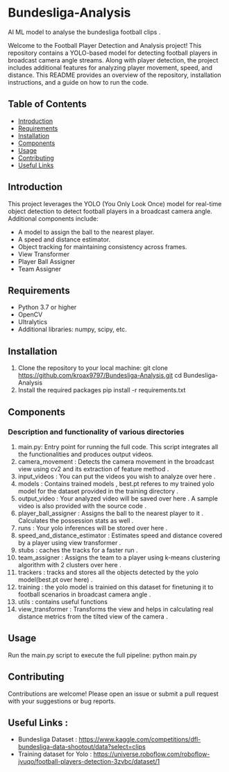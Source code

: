 # Bundesliga-Analysis
 AI ML model to analyse the bundesliga football clips .
 
Welcome to the Football Player Detection and Analysis project! This repository contains a YOLO-based model for detecting football players in broadcast camera angle streams. Along with player detection, the project includes additional features for analyzing player movement, speed, and distance. This README provides an overview of the repository, installation instructions, and a guide on how to run the code.

## Table of Contents
- [Introduction](#introduction)
- [Requirements](#requirements)
- [Installation](#installation)
- [Components](#components)
- [Usage](#usage)
- [Contributing](#contributing)
- [Useful Links](#UsefulLinks)

## Introduction
This project leverages the YOLO (You Only Look Once) model for real-time object detection to detect football players in a broadcast camera angle. Additional components include:
- A model to assign the ball to the nearest player.
- A speed and distance estimator.
- Object tracking for maintaining consistency across frames.
- View Transformer
- Player Ball Assigner
- Team Assigner

## Requirements
- Python 3.7 or higher
- OpenCV
- Ultralytics
- Additional libraries: numpy, scipy, etc.

## Installation
1. Clone the repository to your local machine:
   git clone https://github.com/kroax9797/Bundesliga-Analysis.git
   cd Bundesliga-Analysis
2. Install the required packages
   pip install -r requirements.txt

## Components
### Description and functionality of various directories 
1. main.py: Entry point for running the full code. This script integrates all the functionalities and produces output videos.
2. camera_movement : Detects the camera movement in the broadcast view using cv2 and its extraction of feature method .
3. input_videos : You can put the videos you wish to analyze over here .
4. models : Contains trained models , best.pt referes to my trained yolo model for the dataset provided in the training directory .
5. output_video : Your analyzed video will be saved over here . A sample video is also provided with the source code .
6. player_ball_assigner : Assigns the ball to the nearest player to it . Calculates the possession stats as well .
7. runs : Your yolo inferences will be stored over here .
8. speed_and_distance_estimator : Estimates speed and distance covered by a player using view transformer .
9. stubs : caches the tracks for a faster run .
10. team_assigner : Assigns the team to a player using k-means clustering algorithm with 2 clusters over here .
11. trackers : tracks and stores all the objects detected by the yolo model(best.pt over here) .
12. training : the yolo model is trainied on this dataset for finetuning it to football scenarios in broadcast camera angle .
13. utils : contains useful functions
14. view_transformer : Transforms the view and helps in calculating real distance metrics from the tilted view of the camera .

## Usage 
Run the main.py script to execute the full pipeline:
    python main.py

## Contributing
Contributions are welcome! Please open an issue or submit a pull request with your suggestions or bug reports.

## Useful Links : 
- Bundesliga Dataset : https://www.kaggle.com/competitions/dfl-bundesliga-data-shootout/data?select=clips
- Training dataset for Yolo : https://universe.roboflow.com/roboflow-jvuqo/football-players-detection-3zvbc/dataset/1


